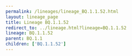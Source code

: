 ```yaml
---
permalink: /lineages/lineage_BQ.1.1.52.html
layout: lineage_page
title: Lineage BQ.1.1.52
redirect_to: ../lineage.html?lineage=BQ.1.1.52
lineage: BQ.1.1.52
parent: BQ.1.1
children: ['BQ.1.1.52']
---
```

